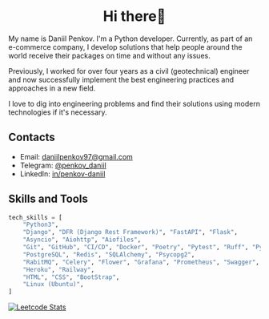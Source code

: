 ### <h1 align="center">Hi there👋</h1>

My name is Daniil Penkov.
I'm a Python developer. Currently, as part of an e-commerce company, I develop solutions that help people around the world receive their packages on time and without any issues.

Previously, I worked for over four years as a civil (geotechnical) engineer and now successfully implement the best engineering practices and approaches in a new field.

I love to dig into engineering problems and find their solutions using modern technologies if it's necessary.

## Contacts

* Email: [daniilpenkov97@gmail.com](mailto:daniilpenkov97@gmail.com)
* Telegram: [@penkov_daniil](https://t.me/penkov_daniil)
* LinkedIn: [in/penkov-daniil](https://www.linkedin.com/in/penkov-daniil/)

## Skills and Tools 

```python
tech_skills = [
    "Python3",
    "Django", "DFR (Django Rest Framework)", "FastAPI", "Flask",
    "Asyncio", "Aiohttp", "Aiofiles",
    "Git", "GitHub", "CI/CD", "Docker", "Poetry", "Pytest", "Ruff", "Pydantic",
    "PostgreSQL", "Redis", "SQLAlchemy", "Psycopg2",
    "RabitMQ", "Celery", "Flower", "Grafana", "Prometheus", "Swagger",
    "Heroku", "Railway",
    "HTML", "CSS", "BootStrap",
    "Linux (Ubuntu)",
]
```

[![Leetcode Stats](https://leetcard.jacoblin.cool/daniilpenkov97)](https://leetcode.com/daniilpenkov97)

